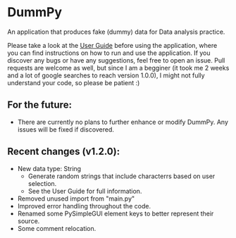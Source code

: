 # DummPy
An application that produces fake (dummy) data for Data analysis practice.

Please take a look at the [User Guide](https://github.com/AntonisTorb/dummPy/blob/main/User%20Guide.pdf) before using the application, where you can find instructions on how to run and use the application. If you discover any bugs or have any suggestions, feel free to open an issue. Pull requests are welcome as well, but since I am a begginer (it took me 2 weeks and a lot of google searches to reach version 1.0.0), I might not fully understand your code, so please be patient :) 

## For the future:
- There are currently no plans to further enhance or modify DummPy. Any issues will be fixed if discovered.

## Recent changes (v1.2.0):

- New data type: String
	- Generate random strings that include characterrs based on user selection.
	- See the User Guide for full information.
- Removed unused import from "main.py"
- Improved error handling throughout the code.
- Renamed some PySimpleGUI element keys to better represent their source.
- Some comment relocation.